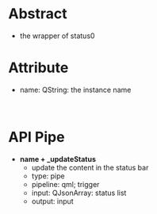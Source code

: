 # Abstract
* the wrapper of status0  

# Attribute
* name: QString: the instance name  
</br>

# API Pipe
* **name + _updateStatus**  
    - update the content in the status bar  
    - type: pipe  
    - pipeline: qml; trigger  
    - input: QJsonArray: status list  
    - output: input  
</br>